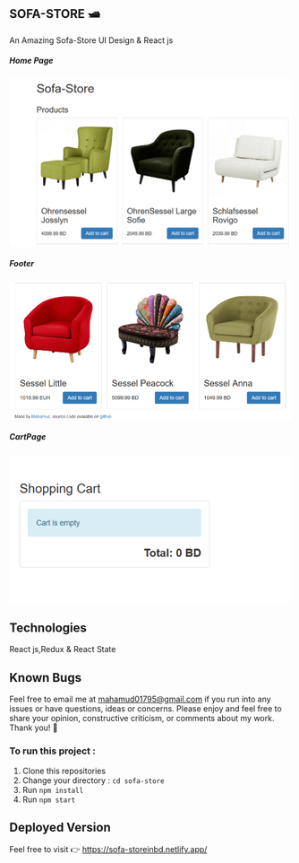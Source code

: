 ## SOFA-STORE 🛥️

An Amazing Sofa-Store UI Design & React js


##### Home Page
![ScreenShot of Form](screenshots/a.png)



##### Footer
![ScreenShot of Form](screenshots/b.png)



##### CartPage
![ScreenShot of Form](screenshots/c.png)



## Technologies
 
React js,Redux & React State

## Known Bugs

Feel free to email me at mahamud01795@gmail.com if you run into any issues or have questions, ideas or concerns. Please enjoy
and feel free to share your opinion, constructive criticism, or comments about my work. Thank you! 🙂

### To run this project :
1. Clone this repositories
2. Change your directory : `cd sofa-store`
3. Run `npm install`
5. Run `npm start`

## Deployed Version

Feel free to visit 👉 https://sofa-storeinbd.netlify.app/

```
  
